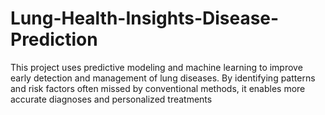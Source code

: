 # Lung-Health-Insights-Disease-Prediction

This project uses predictive modeling and machine learning to improve early detection and management of lung diseases. By identifying patterns and risk factors often missed by conventional methods, it enables more accurate diagnoses and personalized treatments
